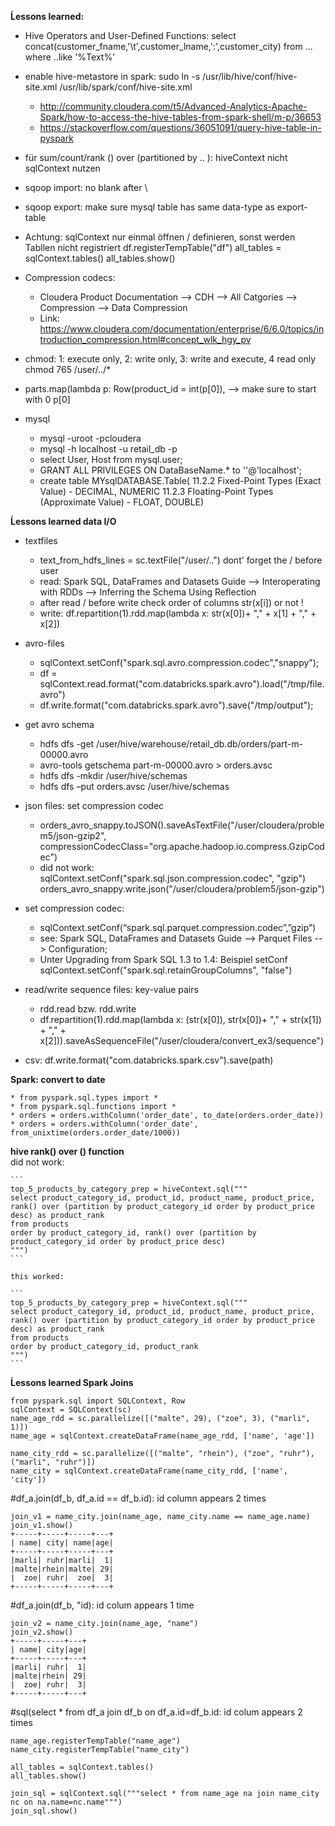 **Ĺessons learned:**


* Hive Operators and User-Defined Functions: select concat(customer_fname,'\t',customer_lname,':',customer_city) from ... where ..like '%Text%'
* enable hive-metastore in spark: sudo ln -s /usr/lib/hive/conf/hive-site.xml /usr/lib/spark/conf/hive-site.xml
    * http://community.cloudera.com/t5/Advanced-Analytics-Apache-Spark/how-to-access-the-hive-tables-from-spark-shell/m-p/36653
    * https://stackoverflow.com/questions/36051091/query-hive-table-in-pyspark


* für sum/count/rank () over (partitioned by .. ): hiveContext nicht sqlContext nutzen

* sqoop import: no blank after \
* sqoop export: make sure mysql table has same data-type as export-table

* Achtung: sqlContext nur einmal öffnen / definieren, sonst werden Tabllen nicht registriert
    df.registerTempTable("df")
    all_tables = sqlContext.tables()
    all_tables.show()

* Compression codecs: 
    * Cloudera Product Documentation --> CDH --> All Catgories --> Compression --> Data Compression 
    * Link: https://www.cloudera.com/documentation/enterprise/6/6.0/topics/introduction_compression.html#concept_wlk_hgy_pv

* chmod: 1: execute only, 2: write only, 3: write and execute, 4  read only chmod 765 /user/../*
* parts.map(lambda p: Row(product_id = int(p[0]), --> make sure to start with 0 p[0]

* mysql
    * mysql -uroot -pcloudera  
    * mysql -h localhost -u retail_db -p
    * select User, Host from mysql.user;
    * GRANT ALL PRIVILEGES ON DataBaseName.* to ''@'localhost';
    * create table MYsqlDATABASE.Table(
      11.2.2 Fixed-Point Types (Exact Value) - DECIMAL, NUMERIC
      11.2.3 Floating-Point Types (Approximate Value) - FLOAT, DOUBLE)



**Ĺessons learned data I/O** 

* textfiles
    * text_from_hdfs_lines = sc.textFile("/user/..") dont' forget the / before user
    * read: Spark SQL, DataFrames and Datasets Guide --> Interoperating with RDDs --> Inferring the Schema Using Reflection
    * after read / before write check order of columns str(x[i]) or not !
    * write: df.repartition(1).rdd.map(lambda x: str(x[0])+ "," + x[1] + "," + x[2])

* avro-files
    * sqlContext.setConf("spark.sql.avro.compression.codec","snappy");
    * df = sqlContext.read.format("com.databricks.spark.avro").load("/tmp/file.avro")
    * df.write.format("com.databricks.spark.avro").save("/tmp/output");

* get avro schema
    * hdfs dfs -get /user/hive/warehouse/retail_db.db/orders/part-m-00000.avro
    * avro-tools getschema part-m-00000.avro > orders.avsc
    * hdfs dfs -mkdir /user/hive/schemas
    * hdfs dfs –put orders.avsc /user/hive/schemas

* json files: set compression codec
    * orders_avro_snappy.toJSON().saveAsTextFile("/user/cloudera/problem5/json-gzip2", compressionCodecClass="org.apache.hadoop.io.compress.GzipCodec")
    * did not work: sqlContext.setConf("spark.sql.json.compression.codec", "gzip") orders_avro_snappy.write.json("/user/cloudera/problem5/json-gzip")

* set compression codec: 
    * sqlContext.setConf(“spark.sql.parquet.compression.codec”,”gzip”)
    * see: Spark SQL, DataFrames and Datasets Guide --> Parquet Files --> Configuration; 
    * Unter Upgrading from Spark SQL 1.3 to 1.4: Beispiel setConf sqlContext.setConf("spark.sql.retainGroupColumns", "false") 

* read/write sequence files: key-value pairs
    * rdd.read bzw. rdd.write  
    * df.repartition(1).rdd.map(lambda x: (str(x[0]), str(x[0])+ "," + str(x[1]) + "," + x[2])).saveAsSequenceFile("/user/cloudera/convert_ex3/sequence")

* csv: df.write.format("com.databricks.spark.csv").save(path)


**Spark: convert to date**

    * from pyspark.sql.types import * 
    * from pyspark.sql.functions import * 
    * orders = orders.withColumn('order_date', to_date(orders.order_date)) 
    * orders = orders.withColumn('order_date', from_unixtime(orders.order_date/1000)) 


**hive rank() over () function**  
    did not work:

    ```
    top_5_products_by_category_prep = hiveContext.sql("""
    select product_category_id, product_id, product_name, product_price, rank() over (partition by product_category_id order by product_price desc) as product_rank
    from products
    order by product_category_id, rank() over (partition by product_category_id order by product_price desc)
    """)
    ```

    this worked:

    ```
    top_5_products_by_category_prep = hiveContext.sql("""
    select product_category_id, product_id, product_name, product_price, rank() over (partition by product_category_id order by product_price desc) as product_rank
    from products
    order by product_category_id, product_rank
    """)
    ```



**Ĺessons learned Spark Joins** 

```
from pyspark.sql import SQLContext, Row
sqlContext = SQLContext(sc)
name_age_rdd = sc.parallelize([("malte", 29), ("zoe", 3), ("marli", 1)])
name_age = sqlContext.createDataFrame(name_age_rdd, ['name', 'age'])

name_city_rdd = sc.parallelize([("malte", "rhein"), ("zoe", "ruhr"), ("marli", "ruhr")])
name_city = sqlContext.createDataFrame(name_city_rdd, ['name', 'city'])
```

#df_a.join(df_b, df_a.id == df_b.id): id column appears 2 times
```
join_v1 = name_city.join(name_age, name_city.name == name_age.name)   
join_v1.show()
+-----+-----+-----+---+                                                         
| name| city| name|age|
+-----+-----+-----+---+
|marli| ruhr|marli|  1|
|malte|rhein|malte| 29|
|  zoe| ruhr|  zoe|  3|
+-----+-----+-----+---+
```

#df_a.join(df_b, "id): id colum appears 1 time
```
join_v2 = name_city.join(name_age, "name")
join_v2.show()
+-----+-----+---+                                                               
| name| city|age|
+-----+-----+---+
|marli| ruhr|  1|
|malte|rhein| 29|
|  zoe| ruhr|  3|
+-----+-----+---+
```

#sql(select * from df_a join df_b on df_a.id=df_b.id: id colum appears 2 times

```
name_age.registerTempTable("name_age")
name_city.registerTempTable("name_city")

all_tables = sqlContext.tables()
all_tables.show()

join_sql = sqlContext.sql("""select * from name_age na join name_city nc on na.name=nc.name""")
join_sql.show()

```








